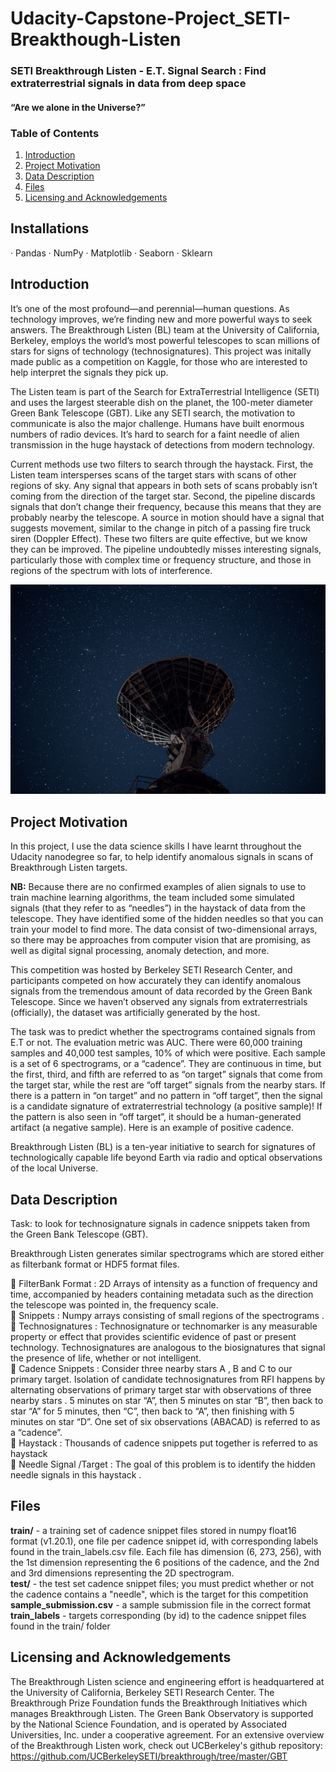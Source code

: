 # Udacity-Capstone-Project_SETI-Breakthough-Listen

### SETI Breakthrough Listen - E.T. Signal Search : Find extraterrestrial signals in data from deep space

#### “Are we alone in the Universe?”

### Table of Contents
1. [Introduction](#introduction)
2. [Project Motivation](#project-motivation)
3. [Data Description](#data-description)
4. [Files](#files)
5. [Licensing and Acknowledgements](#licensing-and-acknowledgements)

## **Installations**

· Pandas · NumPy · Matplotlib · Seaborn · Sklearn

## **Introduction**
It’s one of the most profound—and perennial—human questions. As technology improves, we’re finding new and more powerful ways to seek answers. The Breakthrough Listen (BL) team at the University of California, Berkeley, employs the world’s most powerful telescopes to scan millions of stars for signs of technology (technosignatures). This project was initally made public as a competition on Kaggle, for those who are interested to help interpret the signals they pick up.

The Listen team is part of the Search for ExtraTerrestrial Intelligence (SETI) and uses the largest steerable dish on the planet, the 100-meter diameter Green Bank Telescope (GBT). Like any SETI search, the motivation to communicate is also the major challenge. Humans have built enormous numbers of radio devices. It’s hard to search for a faint needle of alien transmission in the huge haystack of detections from modern technology.

Current methods use two filters to search through the haystack. First, the Listen team intersperses scans of the target stars with scans of other regions of sky. Any signal that appears in both sets of scans probably isn’t coming from the direction of the target star. Second, the pipeline discards signals that don’t change their frequency, because this means that they are probably nearby the telescope. A source in motion should have a signal that suggests movement, similar to the change in pitch of a passing fire truck siren (Doppler Effect). These two filters are quite effective, but we know they can be improved. The pipeline undoubtedly misses interesting signals, particularly those with complex time or frequency structure, and those in regions of the spectrum with lots of interference. </br>

<p align="center" width="100%">
   <img src="radio-telescope-2.jpg" width="600">
</p>


## **Project Motivation**

In this project, I use the data science skills I have learnt throughout the Udacity nanodegree so far, to help identify anomalous signals in scans of Breakthrough Listen targets. </br> 

**NB:** Because there are no confirmed examples of alien signals to use to train machine learning algorithms, the team included some simulated signals (that they refer to as “needles”) in the haystack of data from the telescope. They have identified some of the hidden needles so that you can train your model to find more. The data consist of two-dimensional arrays, so there may be approaches from computer vision that are promising, as well as digital signal processing, anomaly detection, and more. 

This competition was hosted by Berkeley SETI Research Center, and participants competed on how accurately they can identify anomalous signals from the tremendous amount of data recorded by the Green Bank Telescope. Since we haven’t observed any signals from extraterrestrials (officially), the dataset was artificially generated by the host.


The task was to predict whether the spectrograms contained signals from E.T or not. The evaluation metric was AUC. There were 60,000 training samples and 40,000 test samples, 10% of which were positive. Each sample is a set of 6 spectrograms, or a “cadence”. They are continuous in time, but the first, third, and fifth are referred to as “on target” signals that come from the target star, while the rest are “off target” signals from the nearby stars. If there is a pattern in “on target” and no pattern in “off target”, then the signal is a candidate signature of extraterrestrial technology (a positive sample)! If the pattern is also seen in “off target”, it should be a human-generated artifact (a negative sample). Here is an example of positive cadence.

Breakthrough Listen (BL) is a ten-year initiative to search for signatures of technologically capable life beyond Earth via radio and optical observations of the local Universe.

## **Data Description**

Task: to look for technosignature signals in cadence snippets taken from the Green Bank Telescope (GBT). 

Breakthrough Listen generates similar spectrograms which are stored either as filterbank format or HDF5 format files. </br>

📌 FilterBank Format : 
2D Arrays of intensity as a function of frequency and time, accompanied by headers containing metadata such as the direction the telescope was pointed in, the frequency scale.  </br>
📌 Snippets : 
Numpy arrays consisting of small regions of the spectrograms .  </br>
📌 Technosignatures : 
Technosignature or technomarker is any measurable property or effect that provides scientific evidence of past or present technology. Technosignatures are analogous to the biosignatures that signal the presence of life, whether or not intelligent.  </br>
📌 Cadence Snippets : 
Consider three nearby stars A , B and C to our primary target. Isolation of candidate technosignatures from RFI happens by alternating observations of primary target star with observations of three nearby stars . 5 minutes on star “A”, then 5 minutes on star “B”, then back to star “A” for 5 minutes, then “C”, then back to “A”, then finishing with 5 minutes on star “D”. One set of six observations (ABACAD) is referred to as a “cadence”.  </br>
📌 Haystack : 
Thousands of cadence snippets put together is referred to as haystack  </br>
📌 Needle Signal /Target : 
The goal of this problem is to identify the hidden needle signals in this haystack .

## **Files**

**train/** - a training set of cadence snippet files stored in numpy float16 format (v1.20.1), one file per cadence snippet id, with corresponding labels found in the train_labels.csv file. Each file has dimension (6, 273, 256), with the 1st dimension representing the 6 positions of the cadence, and the 2nd and 3rd dimensions representing the 2D spectrogram. </br>
**test/** - the test set cadence snippet files; you must predict whether or not the cadence contains a "needle", which is the target for this competition </br>
**sample_submission.csv** - a sample submission file in the correct format </br>
**train_labels** - targets corresponding (by id) to the cadence snippet files found in the train/ folder



## **Licensing and Acknowledgements**

The Breakthrough Listen science and engineering effort is headquartered at the University of California, Berkeley SETI Research Center. The Breakthrough Prize Foundation funds the Breakthrough Initiatives which manages Breakthrough Listen. The Green Bank Observatory is supported by the National Science Foundation, and is operated by Associated Universities, Inc. under a cooperative agreement. For an extensive overview of the Breakthrough Listen work, check out UCBerkeley's github repository: https://github.com/UCBerkeleySETI/breakthrough/tree/master/GBT
